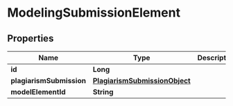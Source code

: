 

# ModelingSubmissionElement


## Properties

| Name | Type | Description | Notes |
|------------ | ------------- | ------------- | -------------|
|**id** | **Long** |  |  [optional] |
|**plagiarismSubmission** | [**PlagiarismSubmissionObject**](PlagiarismSubmissionObject.md) |  |  [optional] |
|**modelElementId** | **String** |  |  [optional] |




